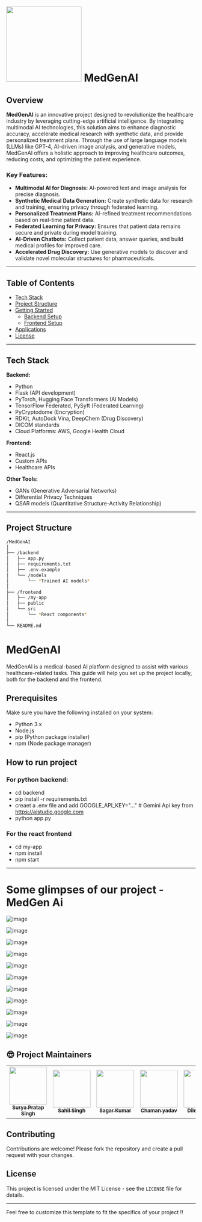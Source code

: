 # <img src="https://res.cloudinary.com/dztzcfuza/image/upload/v1729107624/logo4-removebg-preview_yvbjjx.png" width="200px;" alt=""/> MedGenAI 




## Overview

**MedGenAI** is an innovative project designed to revolutionize the healthcare industry by leveraging cutting-edge artificial intelligence. By integrating multimodal AI technologies, this solution aims to enhance diagnostic accuracy, accelerate medical research with synthetic data, and provide personalized treatment plans. Through the use of large language models (LLMs) like GPT-4, AI-driven image analysis, and generative models, MedGenAI offers a holistic approach to improving healthcare outcomes, reducing costs, and optimizing the patient experience.

### Key Features:
- **Multimodal AI for Diagnosis:** AI-powered text and image analysis for precise diagnosis.
- **Synthetic Medical Data Generation:** Create synthetic data for research and training, ensuring privacy through federated learning.
- **Personalized Treatment Plans:** AI-refined treatment recommendations based on real-time patient data.
- **Federated Learning for Privacy:** Ensures that patient data remains secure and private during model training.
- **AI-Driven Chatbots:** Collect patient data, answer queries, and build medical profiles for improved care.
- **Accelerated Drug Discovery:** Use generative models to discover and validate novel molecular structures for pharmaceuticals.

---

## Table of Contents
- [Tech Stack](#tech-stack)
- [Project Structure](#project-structure)
- [Getting Started](#getting-started)
  - [Backend Setup](#backend-setup)
  - [Frontend Setup](#frontend-setup)
- [Applications](#applications)
- [License](#license)

---

## Tech Stack

**Backend:**
- Python
- Flask (API development)
- PyTorch, Hugging Face Transformers (AI Models)
- TensorFlow Federated, PySyft (Federated Learning)
- PyCryptodome (Encryption)
- RDKit, AutoDock Vina, DeepChem (Drug Discovery)
- DICOM standards
- Cloud Platforms: AWS, Google Health Cloud

**Frontend:**
- React.js
- Custom APIs
- Healthcare APIs

**Other Tools:**
- GANs (Generative Adversarial Networks)
- Differential Privacy Techniques
- QSAR models (Quantitative Structure-Activity Relationship)

---

## Project Structure

```bash
/MedGenAI
│
├── /backend
│   ├── app.py
│   ├── requirements.txt
│   ├── .env.example
│   └── /models
│       └── *Trained AI models*
│
├── /frontend
│   ├── /my-app
│   ├── public
│   └── src
│       └── *React components*
│
└── README.md


```
# MedGenAI

MedGenAI is a medical-based AI platform designed to assist with various healthcare-related tasks. This guide will help you set up the project locally, both for the backend and the frontend.

## Prerequisites

Make sure you have the following installed on your system:
- Python 3.x
- Node.js
- pip (Python package installer)
- npm (Node package manager)


## How to run project

### For python backend:

- cd backend<br>
- pip install -r requirements.txt
- creaet a .env file and add GOOGLE_API_KEY="..." # Gemini Api key from https://aistudio.google.com
- python app.py

### For the react frontend
- cd my-app
- npm install
- npm start

---


# Some glimpses of our project -MedGen Ai

![image](https://github.com/user-attachments/assets/da5b416e-ee82-4adb-9889-cf68d58520db)

![image](https://github.com/user-attachments/assets/96a7cdde-1ae7-4ac3-9451-a0bb67e37cbf)

![image](https://github.com/user-attachments/assets/a1b115e5-472f-4e73-8bdc-16276b929357)


![image](https://github.com/user-attachments/assets/4cddc856-79db-471c-be0f-db8ce29686ef)


![image](https://github.com/user-attachments/assets/af1e9a36-1623-4fcc-a23d-550941cba7eb)

![image](https://github.com/user-attachments/assets/030be940-5e08-4b83-bd06-9dbac0b933d3)

![image](https://github.com/user-attachments/assets/891ebadc-1bf0-4718-b2e5-33f9dad1687a)

![image](https://github.com/user-attachments/assets/beaafa46-459b-4413-81f2-8f99bbbac318)

![image](https://github.com/user-attachments/assets/8c64edd3-c434-41cc-ab74-ea3c21938848)

![image](https://github.com/user-attachments/assets/0f2c98b0-617b-4c00-b5fb-5e3a8a8f3d5d)

![image](https://github.com/user-attachments/assets/a5fa5aff-5862-4ca0-aba3-42a2d9ff0c82)


## 😎 Project Maintainers

<table>
  <tr>



  
<td align="center"><a href="https://github.com/Suryanra"><img src="https://avatars.githubusercontent.com/u/142992104?v=4" width="100px;" alt=""/><br /><sub><b>Surya Pratap Singh</b></sub></a></td>


<td align="center"><a href="https://github.com/sahilsingh84"><img src="https://avatars.githubusercontent.com/u/145158616?s=400&u=542461d5913311227d54054ba658620b6f4db56d&v=4" width="100px;" alt=""/><br /><sub><b>Sahil Singh</b></sub></a></td>
 
<td align="center"><a href="https://github.com/Sagar1917118"><img src="https://avatars.githubusercontent.com/u/142513579?s=400&u=9a63f1ee09100b74dab4ebbde15c5798d47bbc04&v=4" width="100px;" alt=""/><br /><sub><b>Sagar Kumar</b></sub></a></td>


<td align="center"><a href="https://github.com/chaman56"><img src="https://avatars.githubusercontent.com/u/76009420?v=4" width="100px;" alt=""/><br /><sub><b>Chaman yadav</b></sub></a></td>

<td align="center"><a href="https://github.com/Dilesh-Bisen"><img src="https://media.licdn.com/dms/image/v2/D4E03AQG-7NdypiLUjg/profile-displayphoto-shrink_800_800/profile-displayphoto-shrink_800_800/0/1719986023825?e=1734566400&v=beta&t=uoOAUhPToTz47pVSWbfHuYlM8lh_wwNTwLSNj5zLjjE" width="100px;" alt=""/><br /><sub><b>Dilesh Bisen</b></sub></a></td>
  
 </tr>
</table>



## Contributing

Contributions are welcome! Please fork the repository and create a pull request with your changes.

## License

This project is licensed under the MIT License - see the `LICENSE` file for details.


---

Feel free to customize this template to fit the specifics of your project !!


